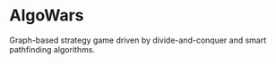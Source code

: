 # AlgoWars
Graph-based strategy game driven by divide-and-conquer and smart pathfinding algorithms.

